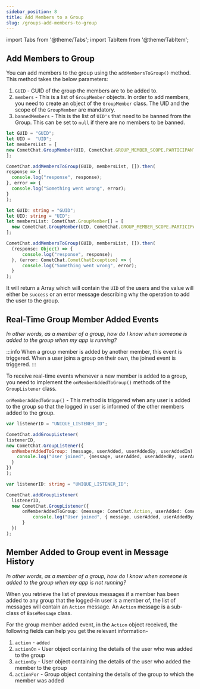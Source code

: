 ```yaml
---
sidebar_position: 8
title: Add Members to a Group
slug: /groups-add-members-to-group
---
```

import Tabs from '@theme/Tabs';
import TabItem from '@theme/TabItem';

## Add Members to Group

You can add members to the group using the `addMembersToGroup()` method. This method takes the below parameters:

1. `GUID`  - GUID of the group the members are to be added to.
2. `members` - This is a list of `GroupMember` objects. In order to add members, you need to create an object of the `GroupMember` class. The UID and the scope of the   `GroupMember` are mandatory.
3. `bannedMembers` - This is the list of `UID's` that need to be banned from the Group. This can be set to `null` if there are no members to be banned.

<Tabs>
<TabItem value="Add Members to Group" label="Add Members to Group">

  ```javascript
let GUID = "GUID";
let UID =  "UID";
let membersList = [
  new CometChat.GroupMember(UID, CometChat.GROUP_MEMBER_SCOPE.PARTICIPANT)
];

CometChat.addMembersToGroup(GUID, membersList, []).then(
  response => {
    console.log("response", response);
  }, error => {
    console.log("Something went wrong", error);
  }
);
  ```
</TabItem>
<TabItem value="Typescript" label="Typescript">

  ```typescript
let GUID: string = "GUID";
let UID: string = "UID";
let membersList: CometChat.GroupMember[] = [
    new CometChat.GroupMember(UID, CometChat.GROUP_MEMBER_SCOPE.PARTICIPANT)
];

CometChat.addMembersToGroup(GUID, membersList, []).then(
    (response: Object) => {
        console.log("response", response);
    }, (error: CometChat.CometChatException) => {
        console.log("Something went wrong", error);
    }
);
  ```
</TabItem>
</Tabs>



It will return a Array which will contain the `UID` of the users and the value will either be `success` or an error message describing why the operation to add the user to the group.

## Real-Time Group Member Added Events

_In other words, as a member of a group, how do I know when someone is added to the group when my app is running?_

:::info
 When a group member is added by another member, this event is triggered. When a user joins a group on their own, the joined event is triggered.
:::

To receive real-time events whenever a new member is added to a group, you need to implement the  `onMemberAddedToGroup()` methods of the `GroupListener` class.

`onMemberAddedToGroup()` - This method is triggered when any user is added to the group so that the logged in user is informed of the other members added to the group.

<Tabs>
<TabItem value="Group Listener" label="Group Listener">

  ```javascript
var listenerID = "UNIQUE_LISTENER_ID";

CometChat.addGroupListener(
  listenerID,
  new CometChat.GroupListener({
    onMemberAddedToGroup: (message, userAdded, userAddedBy, userAddedIn) => {
      console.log("User joined", {message, userAdded, userAddedBy, userAddedIn});
    }
  })
);
  ```
</TabItem>
<TabItem value="Typescript" label="Typescript">

  ```typescript
var listenerID: string = "UNIQUE_LISTENER_ID";

CometChat.addGroupListener(
    listenerID,
    new CometChat.GroupListener({
        onMemberAddedToGroup: (message: CometChat.Action, userAdded: CometChat.User, userAddedBy: CometChat.User, userAddedIn: CometChat.Group) => {
            console.log("User joined", { message, userAdded, userAddedBy, userAddedIn });
        }
    })
);
  ```
</TabItem>
</Tabs>





## Member Added to Group event in Message History

_In other words, as a member of a group, how do I know when someone is added to the group when my app is not running?_

When you retrieve the list of previous messages if a member has been added to any group that the logged-in user is a member of, the list of messages will contain an `Action` message. An `Action` message is a sub-class of `BaseMessage` class.

For the group member added event, in the `Action` object received, the following fields can help you get the relevant information-

1. `action` - `added`
2. `actionOn` - User object containing the details of the user who was added to the group
3. `actionBy` - User object containing the details of the user who added the member to the group
4. `actionFor` - Group object containing the details of the group to which the member was added